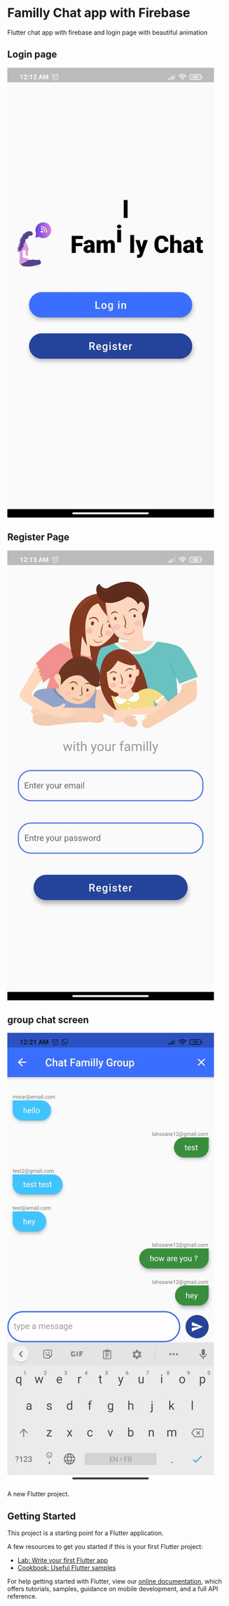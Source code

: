 # Familly Chat app with Firebase

Flutter chat app with firebase and login page with beautiful animation

## Login page 
![](ScreenShoots/1.jfif)

## Register Page 
![](ScreenShoots/2.jfif)

## group chat screen
![](ScreenShoots/3.jfif)

A new Flutter project.

## Getting Started

This project is a starting point for a Flutter application.

A few resources to get you started if this is your first Flutter project:

- [Lab: Write your first Flutter app](https://flutter.dev/docs/get-started/codelab)
- [Cookbook: Useful Flutter samples](https://flutter.dev/docs/cookbook)

For help getting started with Flutter, view our
[online documentation](https://flutter.dev/docs), which offers tutorials,
samples, guidance on mobile development, and a full API reference.
